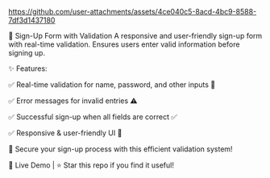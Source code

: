 https://github.com/user-attachments/assets/4ce040c5-8acd-4bc9-8588-7df3d1437180


📝 Sign-Up Form with Validation
A responsive and user-friendly sign-up form with real-time validation. Ensures users enter valid information before signing up.

✨ Features:

✅ Real-time validation for name, password, and other inputs 🚀

✅ Error messages for invalid entries ⚠️

✅ Successful sign-up when all fields are correct ✅

✅ Responsive & user-friendly UI 🎨

🔐 Secure your sign-up process with this efficient validation system!

🚀 Live Demo | ⭐ Star this repo if you find it useful!


